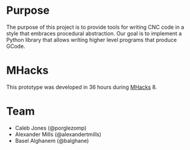 # Purpose

The purpose of this project is to provide tools for writing CNC code in a style that embraces procedural abstraction.
Our goal is to implement a Python library that allows writing higher level programs that produce GCode.

# MHacks

This prototype was developed in 36 hours during [MHacks][] 8.

[MHacks]: https://mhacks.org/

# Team

- Caleb Jones (@porglezomp)
- Alexander Mills (@alexandertmills)
- Basel Alghanem (@balghane)
